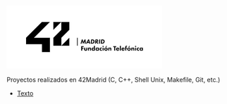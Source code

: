 ![42Madrid](https://github.com/ivanoriola/42/blob/5e158c4529e7a1a53435cfac0ce9b08c21ffa173/logo%2042Madrid.png)

Proyectos realizados en 42Madrid (C, C++, Shell Unix, Makefile, Git, etc.)
* [Texto](URL)
